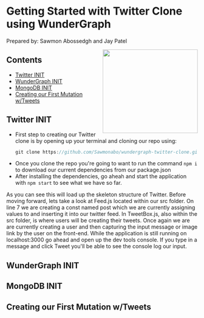 # Getting Started with Twitter Clone using WunderGraph
Prepared by: Sawmon Abossedgh and Jay Patel

<img align="right" width="250" height="220" src="https://user-images.githubusercontent.com/77422313/209737042-c726972d-1428-468f-904d-df84ba6149e0.png">

## Contents
- [Twitter INIT](#twitter-init)
- [WunderGraph INIT](#wundergraph-init)
- [MongoDB INIT](#mongodb-init)
- [Creating our First Mutation w/Tweets](#creating-our-first-mutation-w/-tweets)

## Twitter INIT
* First step to creating our Twitter clone is by opening up your terminal and cloning our repo using:
  ```js
  git clone https://github.com/Sawmonabo/wundergraph-twitter-clone.git
  ```
* Once you clone the repo you're going to want to run the command ``` npm i ``` to download our current dependencies from our package.json
* After installing the dependencies, go aheah and start the application with ``` npm start ``` to see what we have so far.
<p> As you can see this will load up the skeleton structure of Twitter. Before moving forward, lets take a look at Feed.js located within our src folder. On line 7 we are creating a const named post which we are currently assigning values to and inserting it into our twitter feed. In TweetBox.js, also within the src folder, is where users will be creating their tweets. Once again we are are currently creating a user and then capturing the input message or image link by the user on the front-end. While the application is still running on localhost:3000 go ahead and open up the dev tools console. If you type in a message and click Tweet you'll be able to see the console log our input.


## WunderGraph INIT


## MongoDB INIT


## Creating our First Mutation w/Tweets
